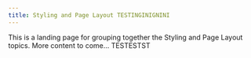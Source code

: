 ```yaml
---
title: Styling and Page Layout TESTINGINIGNINI
---
```


This is a landing page for grouping together the Styling and Page Layout topics. More content to come... TESTESTST
